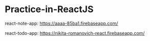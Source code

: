 # Practice-in-ReactJS
react-note-app: https://aaaa-85ba1.firebaseapp.com/

react-todo-app: https://nikita-romanovich-react.firebaseapp.com/
